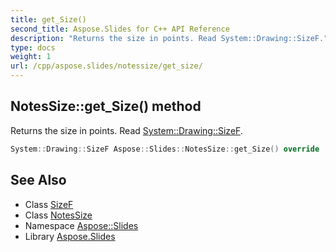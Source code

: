 ```yaml
---
title: get_Size()
second_title: Aspose.Slides for C++ API Reference
description: "Returns the size in points. Read System::Drawing::SizeF."
type: docs
weight: 1
url: /cpp/aspose.slides/notessize/get_size/
---
```

## NotesSize::get_Size() method


Returns the size in points. Read [System::Drawing::SizeF](../../../system.drawing/sizef/).

```cpp
System::Drawing::SizeF Aspose::Slides::NotesSize::get_Size() override
```

## See Also

* Class [SizeF](../../system.drawing/sizef/)
* Class [NotesSize](./)
* Namespace [Aspose::Slides](../)
* Library [Aspose.Slides](../../)
